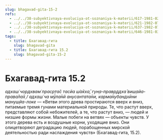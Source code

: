 ```yaml
---
slug: bhagavad-gita-15-2
refs:
  - ../../38-subyektivnaya-evoluciya-ot-soznaniya-k-materii/617-1981-02-28-d3-chto-znachit-vyrazhenie-subektivnaya-evolyutsiya.md
  - ../../38-subyektivnaya-evoluciya-ot-soznaniya-k-materii/621-1982-07-03-a4-berkli-vs-gegel-vse-prebyvaet-ne-v-nashem-a-vo-vselenskom-ume.md
  - ../../38-subyektivnaya-evoluciya-ot-soznaniya-k-materii/637-1982-07-29-a-b1-subektivnaya-i-mnogomernaya-kosmologiya-shrimad-bhagavatam.md
  - ../../38-subyektivnaya-evoluciya-ot-soznaniya-k-materii/646-1981-03-01-a4-subektivnaya-evolyutsiya-i-svoboda-voli-dushi.md
tags:
  - title: Бхагавад-гита
    slug: bhagavad-gita
  - title: Бхагавад-гита 15.2
    slug: bhagavad-gita-15-2
---
```


# Бхагавад-гита 15.2

*адхаш́ чордхвам̇ праср̣та̄с тасйа ш́а̄кха̄, гун̣а-правр̣ддха̄ виш̣айа-права̄ла̄х̣ / адхаш́ ча мӯла̄нй анусантата̄ни, карма̄нубандхӣни мануш̣йа-локе* — «Ветви этого древа простираются вверх и вниз, питаемые тремя гунами материальной природы. Те, что растут вверх, представляют собой небожителей, а те, что растут вниз, — людей и низшие формы жизни. Малые побеги на ветвях — объекты чувств. У этого дерева есть и воздушные корни, уходящие вниз. Они олицетворяют деградацию людей, порабощенных мирской деятельностью ради наслаждения чувств» (Бхагавад-гита, 15.2).
